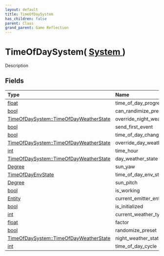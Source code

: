 ```yaml
---
layout: default
title: TimeOfDaySystem
has_children: false
parent: Class
grand_parent: Game Reflection
---
```

# TimeOfDaySystem( [ System ](/riftbreaker-wiki/docs/game-reflection/classes/system/) )
Description 

## Fields

| Type | Name |
|:----------|:--------------|
| [float](/riftbreaker-wiki/docs/game-reflection/components/float/) | time_of_day_progress |
| [bool](/riftbreaker-wiki/docs/game-reflection/components/bool/) | can_randimize_preset |
| [TimeOfDaySystem::TimeOfDayWeatherState](/riftbreaker-wiki/docs/game-reflection/classes/time_of_day_system-_time_of_day_weather_state/) | override_night_weather_state |
| [bool](/riftbreaker-wiki/docs/game-reflection/components/bool/) | send_first_event |
| [bool](/riftbreaker-wiki/docs/game-reflection/components/bool/) | time_of_day_changed |
| [TimeOfDaySystem::TimeOfDayWeatherState](/riftbreaker-wiki/docs/game-reflection/classes/time_of_day_system-_time_of_day_weather_state/) | override_day_weather_state |
| [int](/riftbreaker-wiki/docs/game-reflection/enums/int/) | time_hour |
| [TimeOfDaySystem::TimeOfDayWeatherState](/riftbreaker-wiki/docs/game-reflection/classes/time_of_day_system-_time_of_day_weather_state/) | day_weather_state |
| [Degree](/riftbreaker-wiki/docs/game-reflection/classes/degree/) | sun_yaw |
| [TimeOfDayEnvState](/riftbreaker-wiki/docs/game-reflection/classes/time_of_day_env_state/) | time_of_day_env_state |
| [Degree](/riftbreaker-wiki/docs/game-reflection/classes/degree/) | sun_pitch |
| [bool](/riftbreaker-wiki/docs/game-reflection/components/bool/) | is_working |
| [Entity](/riftbreaker-wiki/docs/game-reflection/classes/entity/) | current_emitter_ent |
| [bool](/riftbreaker-wiki/docs/game-reflection/components/bool/) | is_initialized |
| [int](/riftbreaker-wiki/docs/game-reflection/enums/int/) | current_weather_type |
| [float](/riftbreaker-wiki/docs/game-reflection/components/float/) | factor |
| [bool](/riftbreaker-wiki/docs/game-reflection/components/bool/) | randomize_preset |
| [TimeOfDaySystem::TimeOfDayWeatherState](/riftbreaker-wiki/docs/game-reflection/classes/time_of_day_system-_time_of_day_weather_state/) | night_weather_state |
| [int](/riftbreaker-wiki/docs/game-reflection/enums/int/) | time_of_day_cycle |

